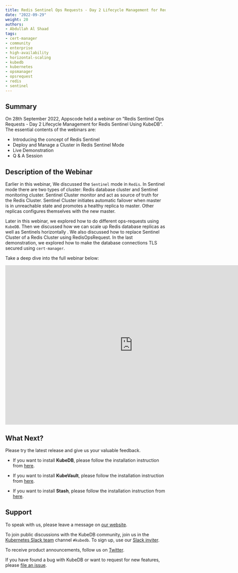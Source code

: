 ```yaml
---
title: Redis Sentinel Ops Requests - Day 2 Lifecycle Management for Redis Sentinel Using KubeDB
date: "2022-09-29"
weight: 20
authors:
- Abdullah Al Shaad
tags:
- cert-manager
- community
- enterprise
- high-availability
- horizontal-scaling
- kubedb
- kubernetes
- opsmanager
- opsrequest
- redis
- sentinel
---
```


## Summary

On 28th September 2022, Appscode held a webinar on ”Redis Sentinel Ops Requests - Day 2 Lifecycle Management for Redis Sentinel Using KubeDB”. The essential contents of the webinars are:
- Introducing the concept of Redis Sentinel
- Deploy and Manage a Cluster in Redis Sentinel Mode
- Live Demonstration
- Q & A Session

## Description of the Webinar

Earlier in this webinar, We discussed the `Sentinel` mode in `Redis`. In Sentinel mode there are 
two types of cluster: Redis database cluster and Sentinel monitoring cluster. Sentinel Cluster
monitor and act as source of truth for the Redis Cluster. Sentinel Cluster
initiates automatic failover when master is in unreachable state and promotes a healthy
replica to master. Other replicas configures themselves with the new master.

Later in this webinar, we explored how to do different ops-requests using `KubeDB`. Then we
discussed how we can scale up Redis database replicas as well as Sentinels horizontally . We also discussed how to 
replace Sentinel Cluster of a Redis Cluster using RedisOpsRequest.
In the last demonstration, we explored how to make the database connections TLS secured using `cert-manager`.

Take a deep dive into the full webinar below:

<iframe width="800" height="500" src="https://www.youtube.com/embed/LToGVt1-D50" title="YouTube video player" frameborder="0" allow="accelerometer; autoplay; clipboard-write; encrypted-media; gyroscope; picture-in-picture" allowfullscreen></iframe>

## What Next?

Please try the latest release and give us your valuable feedback.

* If you want to install **KubeDB**, please follow the installation instruction from [here](https://kubedb.com/docs/v2022.08.08/welcome/).

* If you want to install **KubeVault**, please follow the installation instruction from [here](https://kubevault.com/docs/v2022.09.22/setup/).

* If you want to install **Stash**, please follow the installation instruction from [here](https://stash.run/docs/v2022.09.29/setup/).



## Support

To speak with us, please leave a message on [our website](https://appscode.com/contact/).

To join public discussions with the KubeDB community, join us in the [Kubernetes Slack team](https://kubernetes.slack.com/messages/C8149MREV/) channel `#kubedb`. To sign up, use our [Slack inviter](http://slack.kubernetes.io/).

To receive product announcements, follow us on [Twitter](https://twitter.com/KubeDB).

If you have found a bug with KubeDB or want to request for new features, please [file an issue](https://github.com/kubedb/project/issues/new).
